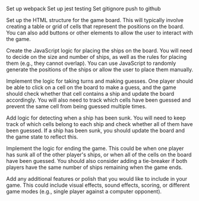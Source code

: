 Set up webpack
Set up jest testing
Set gitignore
push to github

Set up the HTML structure for the game board. This will typically involve creating a table or grid of cells that represent the positions on the board. You can also add buttons or other elements to allow the user to interact with the game.

Create the JavaScript logic for placing the ships on the board. You will need to decide on the size and number of ships, as well as the rules for placing them (e.g., they cannot overlap). You can use JavaScript to randomly generate the positions of the ships or allow the user to place them manually.

Implement the logic for taking turns and making guesses. One player should be able to click on a cell on the board to make a guess, and the game should check whether that cell contains a ship and update the board accordingly. You will also need to track which cells have been guessed and prevent the same cell from being guessed multiple times.

Add logic for detecting when a ship has been sunk. You will need to keep track of which cells belong to each ship and check whether all of them have been guessed. If a ship has been sunk, you should update the board and the game state to reflect this.

Implement the logic for ending the game. This could be when one player has sunk all of the other player's ships, or when all of the cells on the board have been guessed. You should also consider adding a tie-breaker if both players have the same number of ships remaining when the game ends.

Add any additional features or polish that you would like to include in your game. This could include visual effects, sound effects, scoring, or different game modes (e.g., single player against a computer opponent).

